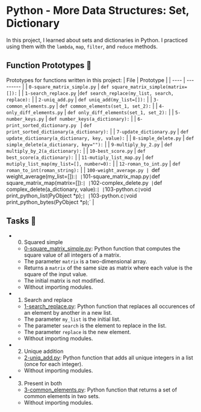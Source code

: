 # Python - More Data Structures: Set, Dictionary
In this project, I learned about sets and dictionaries in Python. I practiced using them with the `lambda`, `map`, `filter`, and `reduce` methods.

## Function Prototypes 💾
Prototypes for functions written in this project:
| File | Prototype |
| ---- | --------- |
| `0-square_matrix_simple.py` | `def square_matrix_simple(matrix=[]):` |
| `1-search_replace.py` |`def search_replace(my_list, search, replace):` |
| `2-uniq_add.py` | `def uniq_add(my_list=[]):` |
| `3-common_elements.py` | `def common_elements(set_1, set_2):` |
| `4-only_diff_elements.py` | `def only_diff_elements(set_1, set_2):` |
| `5-number_keys.py` | `def number_keys(a_dictionary):` |
| `6-print_sorted_dictionary.py	` | `def print_sorted_dictionary(a_dictionary):` |
| `7-update_dictionary.py` | `def update_dictionary(a_dictionary, key, value):` |
| `8-simple_delete.py` | `def simple_delete(a_dictionary, key=""):` |
| `9-multiply_by_2.py` | `def multiply_by_2(a_dictionary):` |
| `10-best_score.py` | `def best_score(a_dictionary):` |
| `11-mutiply_list_map.py` | `def mutiply_list_map(my_list=[], number=0):` |
| `12-roman_to_int.py` | `def roman_to_int(roman_string):` |
| `100-weight_average.py | `def weight_average(my_list=[]):` |
| `101-square_matrix_map.py` | `def square_matrix_map(matrix=[]):` |
| `102-complex_delete.py` |`def complex_delete(a_dictionary, value):` |
| `103-python.c` | `void print_python_list(PyObject *p);` |
| `103-python.c` | `void print_python_bytes(PyObject *p);` |

## Tasks 📃
- 0. Squared simple
  - [0-square_matrix_simple.py](https://github.com/richard-1257/alx-higher_level_programming/blob/master/0x04-python-more_data_structures/0-square_matrix_simple.py): Python function that computes the square value of all integers of a matrix.
  - The parameter `matrix` is a two-dimensional array.
  - Returns a `matrix` of the same size as matrix where each value is the square of the input value.
  - The initial matrix is not modified.
  - Without importing modules.
 
- 1. Search and replace
  - [1-search_replace.py](https://github.com/richard-1257/alx-higher_level_programming/blob/master/0x04-python-more_data_structures/1-search_replace.py):  Python function that replaces all occurences of an element by another in a new list.
  - The parameter `my_list` is the initial list.
  - The parameter `search` is the element to replace in the list.
  - The parameter `replace` is the new element.
  - Without importing modules.
 
- 2. Unique addition
  - [2-uniq_add.py](https://github.com/richard-1257/alx-higher_level_programming/blob/master/0x04-python-more_data_structures/2-uniq_add.py): Python function that adds all unique integers in a list (once for each integer).
  - Without importing modules.
 
- 3. Present in both
  - [3-common_elements.py](https://github.com/richard-1257/alx-higher_level_programming/blob/master/0x04-python-more_data_structures/3-common_elements.py): Python function that returns a set of common elements in two sets.
  - Without importing modules.



















